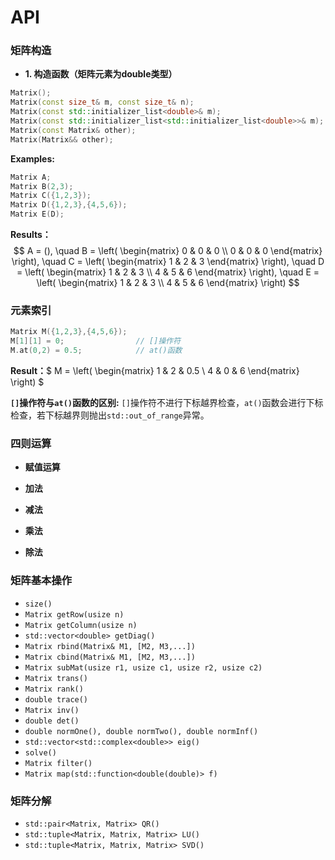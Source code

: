 # API

### 矩阵构造

* **1. 构造函数（矩阵元素为double类型）**

```cpp
Matrix();                                                                // 空矩阵
Matrix(const size_t& m, const size_t& n);                                // 常规构造: m行数，n列数
Matrix(const std::initializer_list<double>& m);                          // 列表构造
Matrix(const std::initializer_list<std::initializer_list<double>>& m);   // 列表构造
Matrix(const Matrix& other);                                             // 拷贝构造
Matrix(Matrix&& other);                                                  // 移动构造
```

**Examples:**

```cpp
Matrix A;
Matrix B(2,3);
Matrix C({1,2,3});
Matrix D({1,2,3},{4,5,6});
Matrix E(D);
```

**Results：**
$$
A = (),
\quad 
B = \left(
\begin{matrix}
   0 & 0 & 0 \\
   0 & 0 & 0 
  \end{matrix}
\right),
\quad
C = \left(
\begin{matrix}
   1 & 2 & 3 
  \end{matrix}
\right),
\quad
D = \left(
\begin{matrix}
   1 & 2 & 3 \\
   4 & 5 & 6 
  \end{matrix}
\right),
\quad
E = \left(
\begin{matrix}
   1 & 2 & 3 \\
   4 & 5 & 6 
  \end{matrix}
\right)
$$

### 元素索引

```cpp
Matrix M({1,2,3},{4,5,6});
M[1][1] = 0;                // []操作符
M.at(0,2) = 0.5;            // at()函数
```

**Result：**$
M = \left(
\begin{matrix}
   1 & 2 & 0.5 \\
   4 & 0 & 6 
  \end{matrix}
\right)
$

**`[]`操作符与`at()`函数的区别:** `[]`操作符不进行下标越界检查，`at()`函数会进行下标检查，若下标越界则抛出`std::out_of_range`异常。

### 四则运算

* **赋值运算**

* **加法**

* **减法**

* **乘法**

* **除法**

### 矩阵基本操作

* `size()`
* `Matrix getRow(usize n)`
* `Matrix getColumn(usize n)`
* `std::vector<double> getDiag()`
* `Matrix rbind(Matrix& M1, [M2, M3,...])`
* `Matrix cbind(Matrix& M1, [M2, M3,...])`
* `Matrix subMat(usize r1, usize c1, usize r2, usize c2)`
* `Matrix trans()`
* `Matrix rank()`
* `double trace()`
* `Matrix inv()`
* `double det()`
* `double normOne(), double normTwo(), double normInf()`
* `std::vector<std::complex<double>> eig()`
* `solve()`
* `Matrix filter()`
* `Matrix map(std::function<double(double)> f)`

### 矩阵分解

* `std::pair<Matrix, Matrix> QR()`
* `std::tuple<Matrix, Matrix, Matrix> LU()`
* `std::tuple<Matrix, Matrix, Matrix> SVD()`
